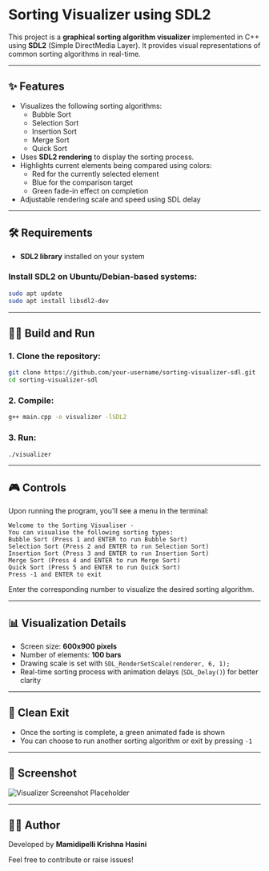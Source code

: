 # Sorting Visualizer using SDL2

This project is a **graphical sorting algorithm visualizer** implemented in C++ using **SDL2** (Simple DirectMedia Layer). It provides visual representations of common sorting algorithms in real-time.

---

## ✨ Features

- Visualizes the following sorting algorithms:
  - Bubble Sort
  - Selection Sort
  - Insertion Sort
  - Merge Sort
  - Quick Sort
- Uses **SDL2 rendering** to display the sorting process.
- Highlights current elements being compared using colors:
  - Red for the currently selected element
  - Blue for the comparison target
  - Green fade-in effect on completion
- Adjustable rendering scale and speed using SDL delay

---

## 🛠️ Requirements

- **SDL2 library** installed on your system

### Install SDL2 on Ubuntu/Debian-based systems:

```bash
sudo apt update
sudo apt install libsdl2-dev
```

---

## 🧑‍💻 Build and Run

### 1. Clone the repository:

```bash
git clone https://github.com/your-username/sorting-visualizer-sdl.git
cd sorting-visualizer-sdl
```

### 2. Compile:

```bash
g++ main.cpp -o visualizer -lSDL2
```

### 3. Run:

```bash
./visualizer
```

---

## 🎮 Controls

Upon running the program, you'll see a menu in the terminal:

```
Welcome to the Sorting Visualiser -
You can visualise the following sorting types:
Bubble Sort (Press 1 and ENTER to run Bubble Sort)
Selection Sort (Press 2 and ENTER to run Selection Sort)
Insertion Sort (Press 3 and ENTER to run Insertion Sort)
Merge Sort (Press 4 and ENTER to run Merge Sort)
Quick Sort (Press 5 and ENTER to run Quick Sort)
Press -1 and ENTER to exit
```

Enter the corresponding number to visualize the desired sorting algorithm.

---

## 📊 Visualization Details

- Screen size: **600x900 pixels**
- Number of elements: **100 bars**
- Drawing scale is set with `SDL_RenderSetScale(renderer, 6, 1);`
- Real-time sorting process with animation delays (`SDL_Delay()`) for better clarity

---

## 🧹 Clean Exit

- Once the sorting is complete, a green animated fade is shown
- You can choose to run another sorting algorithm or exit by pressing `-1`

---

## 📸 Screenshot

![Visualizer Screenshot Placeholder](https://via.placeholder.com/600x400?text=Visualizer+Demo)


---

## 🙋‍♂️ Author

Developed by **Mamidipelli Krishna Hasini**

Feel free to contribute or raise issues!
